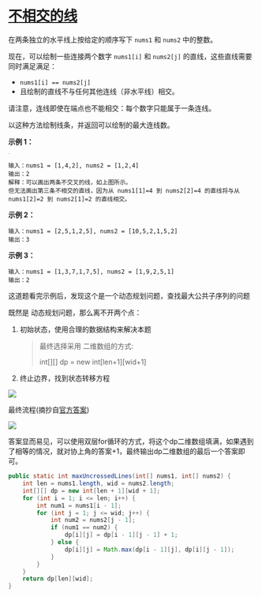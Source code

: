 # [不相交的线](https://leetcode-cn.com/problems/uncrossed-lines/)

在两条独立的水平线上按给定的顺序写下 `nums1` 和 `nums2` 中的整数。

现在，可以绘制一些连接两个数字 `nums1[i]` 和 `nums2[j]` 的直线，这些直线需要同时满足满足：

-  `nums1[i] == nums2[j]`
- 且绘制的直线不与任何其他连线（非水平线）相交。

请注意，连线即使在端点也不能相交：每个数字只能属于一条连线。

以这种方法绘制线条，并返回可以绘制的最大连线数。

 

**示例 1：**

<img src="https://assets.leetcode-cn.com/aliyun-lc-upload/uploads/2019/04/28/142.png" alt="img" style="zoom:8%;" />

```
输入：nums1 = [1,4,2], nums2 = [1,2,4]
输出：2
解释：可以画出两条不交叉的线，如上图所示。 
但无法画出第三条不相交的直线，因为从 nums1[1]=4 到 nums2[2]=4 的直线将与从 nums1[2]=2 到 nums2[1]=2 的直线相交。
```

**示例 2：**

```
输入：nums1 = [2,5,1,2,5], nums2 = [10,5,2,1,5,2]
输出：3
```

**示例 3：**

```
输入：nums1 = [1,3,7,1,7,5], nums2 = [1,9,2,5,1]
输出：2
```

 

这道题看完示例后，发现这个是一个动态规划问题，查找最大公共子序列的问题

既然是 动态规划问题，那么离不开两个点：

1. 初始状态，使用合理的数据结构来解决本题

   > 最终选择采用 二维数组的方式:
   >
   > int\[\]\[\] dp = new int\[len+1]\[wid+1]

2. 终止边界，找到状态转移方程

![](http://image.tinx.top/20210521102727.png)



最终流程(摘抄自[官方答案](https://leetcode-cn.com/problems/uncrossed-lines/solution/bu-xiang-jiao-de-xian-by-leetcode-soluti-6tqz/))

![](https://assets.leetcode-cn.com/solution-static/1035/1.png)

答案显而易见，可以使用双层for循环的方式，将这个dp二维数组填满，如果遇到了相等的情况，就对协上角的答案+1，最终输出dp二维数组的最后一个答案即可。

```java
public static int maxUncrossedLines(int[] nums1, int[] nums2) {
    int len = nums1.length, wid = nums2.length;
    int[][] dp = new int[len + 1][wid + 1];
    for (int i = 1; i <= len; i++) {
        int num1 = nums1[i - 1];
        for (int j = 1; j <= wid; j++) {
            int num2 = nums2[j - 1];
            if (num1 == num2) {
                dp[i][j] = dp[i - 1][j - 1] + 1;
            } else {
                dp[i][j] = Math.max(dp[i - 1][j], dp[i][j - 1]);
            }
        }
    }
    return dp[len][wid];
}
```



